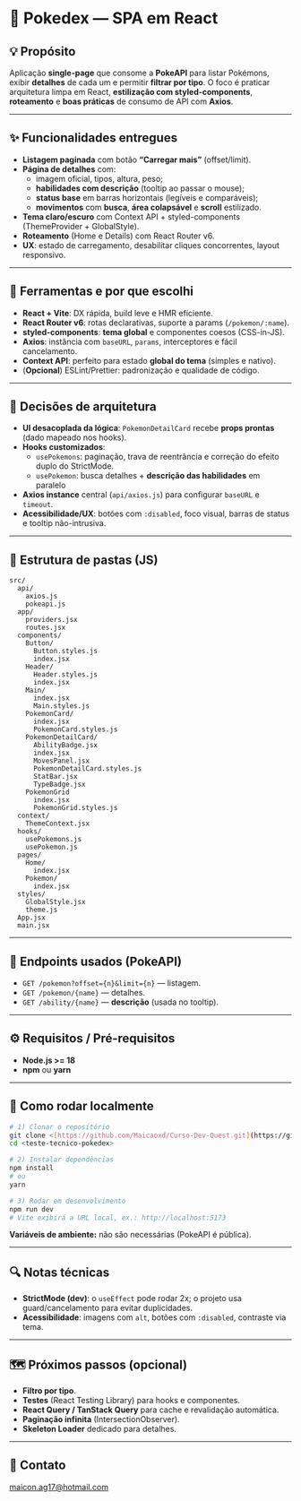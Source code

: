 # 🧭 Pokedex — SPA em React

## 💡 Propósito
Aplicação **single-page** que consome a **PokeAPI** para listar Pokémons, exibir **detalhes** de cada um e permitir **filtrar por tipo**. O foco é praticar arquitetura limpa em React, **estilização com styled-components**, **roteamento** e **boas práticas** de consumo de API com **Axios**.

---

## ✨ Funcionalidades entregues
- **Listagem paginada** com botão **“Carregar mais”** (offset/limit).
- **Página de detalhes** com:
  - imagem oficial, tipos, altura, peso;
  - **habilidades com descrição** (tooltip ao passar o mouse);
  - **status base** em barras horizontais (legíveis e comparáveis);
  - **movimentos** com **busca**, **área colapsável** e **scroll** estilizado.
- **Tema claro/escuro** com Context API + styled-components (ThemeProvider + GlobalStyle).
- **Roteamento** (Home e Details) com React Router v6.
- **UX**: estado de carregamento, desabilitar cliques concorrentes, layout responsivo.

---

## 🧰 Ferramentas e por que escolhi
- **React + Vite**: DX rápida, build leve e HMR eficiente.
- **React Router v6**: rotas declarativas, suporte a params (`/pokemon/:name`).
- **styled-components**: **tema global** e componentes coesos (CSS-in-JS).
- **Axios**: instância com `baseURL`, `params`, interceptores e fácil cancelamento.
- **Context API**: perfeito para estado **global do tema** (simples e nativo).
- (**Opcional**) ESLint/Prettier: padronização e qualidade de código.

---

## 🧠 Decisões de arquitetura
- **UI desacoplada da lógica**: `PokemonDetailCard` recebe **props prontas** (dado mapeado nos hooks).
- **Hooks customizados**:
  - `usePokemons`: paginação, trava de reentrância e correção do efeito duplo do StrictMode.
  - `usePokemon`: busca detalhes + **descrição das habilidades** em paralelo
- **Axios instance** central (`api/axios.js`) para configurar `baseURL` e `timeout`.
- **Acessibilidade/UX**: botões com `:disabled`, foco visual, barras de status e tooltip não-intrusiva.

---

## 📁 Estrutura de pastas (JS)
```
src/
  api/
    axios.js
    pokeapi.js
  app/
    providers.jsx
    routes.jsx
  components/
    Button/
      Button.styles.js
      index.jsx
    Header/
      Header.styles.js
      index.jsx
    Main/
      index.jsx
      Main.styles.js
    PokemonCard/
      index.jsx
      PokemonCard.styles.js
    PokemonDetailCard/
      AbilityBadge.jsx
      index.jsx
      MovesPanel.jsx
      PokemonDetailCard.styles.js
      StatBar.jsx
      TypeBadge.jsx
    PokemonGrid
      index.jsx
      PokemonGrid.styles.js
  context/
    ThemeContext.jsx
  hooks/
    usePokemons.js
    usePokemon.js
  pages/
    Home/
      index.jsx
    Pokemon/
      index.jsx
  styles/
    GlobalStyle.jsx
    theme.js
  App.jsx
  main.jsx
```

---

## 🧪 Endpoints usados (PokeAPI)
- `GET /pokemon?offset={n}&limit={n}` — listagem.
- `GET /pokemon/{name}` — detalhes.
- `GET /ability/{name}` — **descrição** (usada no tooltip).

---

## ⚙️ Requisitos / Pré-requisitos
- **Node.js >= 18**
- **npm** ou **yarn**

---

## 🚀 Como rodar localmente

```bash
# 1) Clonar o repositório
git clone <[https://github.com/Maicaoxd/Curso-Dev-Quest.git](https://github.com/Maicaoxd/Curso-Dev-Quest.git)>
cd <teste-tecnico-pokedex>

# 2) Instalar dependências
npm install
# ou
yarn

# 3) Rodar em desenvolvimento
npm run dev
# Vite exibirá a URL local, ex.: http://localhost:5173
```

**Variáveis de ambiente:** não são necessárias (PokeAPI é pública).

---

## 🔍 Notas técnicas
- **StrictMode (dev)**: o `useEffect` pode rodar 2x; o projeto usa guard/cancelamento para evitar duplicidades.
- **Acessibilidade**: imagens com `alt`, botões com `:disabled`, contraste via tema.

---

## 🗺️ Próximos passos (opcional)
- **Filtro por tipo**.
- **Testes** (React Testing Library) para hooks e componentes.
- **React Query / TanStack Query** para cache e revalidação automática.
- **Paginação infinita** (IntersectionObserver).
- **Skeleton Loader** dedicado para detalhes.

---

## 📣 Contato
maicon.ag17@hotmail.com
